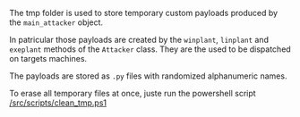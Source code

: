 The tmp folder is used to store temporary custom payloads produced by the ``main_attacker`` object.

In patricular those payloads are created by the ``winplant``, ``linplant`` and ``exeplant`` methods of the ``Attacker`` class. They are the used to be dispatched on targets machines.

The payloads are stored as ``.py`` files with randomized alphanumeric names.

To erase all temporary files at once, juste run the powershell script [/src/scripts/clean_tmp.ps1](/src/scripts/clean_tmp.ps1)